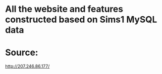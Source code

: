 # All the website and features constructed based on Sims1 MySQL data
# Source:
http://207.246.86.177/
